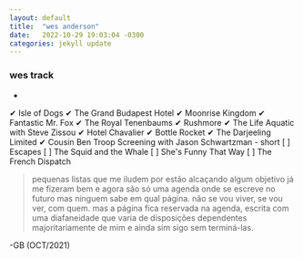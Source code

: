 ```yaml
---
layout: default
title:  "wes anderson"
date:   2022-10-29 19:03:04 -0300
categories: jekyll update
---
```


### wes track  
-
 ✔ Isle of Dogs
 ✔ The Grand Budapest Hotel
 ✔ Moonrise Kingdom 
 ✔ Fantastic Mr. Fox
 ✔ The Royal Tenenbaums
 ✔ Rushmore
 ✔ The Life Aquatic with Steve Zissou
 ✔ Hotel Chavalier
 ✔ Bottle Rocket
 ✔ The Darjeeling Limited
 ✔ Cousin Ben Troop Screening with Jason Schwartzman - short
[ ] Escapes
[ ] The Squid and the Whale
[ ] She's Funny That Way
[ ] The French Dispatch

 
> pequenas listas que me iludem por estão alcaçando algum objetivo já me fizeram bem e agora são só uma agenda onde se escreve no futuro mas ninguem sabe em qual página. não se vou viver, se vou ver, com quem. mas a página fica reservada na agenda, escrita com uma diafaneidade que varia de disposições dependentes majoritariamente de mim e ainda sim sigo sem terminá-las.
   
-GB (OCT/2021)
